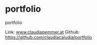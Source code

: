 # portfolio
portfolio

Link: www.claudiapemmer.at
Github: https://github.com/claudiacaludia/portfolio

